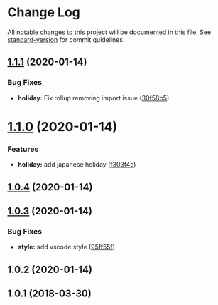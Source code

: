 # Change Log

All notable changes to this project will be documented in this file. See [standard-version](https://github.com/conventional-changelog/standard-version) for commit guidelines.

<a name="1.1.1"></a>
## [1.1.1](https://github-private/anydown/anydown-gantt/compare/v1.1.0...v1.1.1) (2020-01-14)


### Bug Fixes

* **holiday:** Fix rollup removing import issue ([30f58b5](https://github-private/anydown/anydown-gantt/commit/30f58b5))



<a name="1.1.0"></a>
# [1.1.0](https://github-private/anydown/anydown-gantt/compare/v1.0.4...v1.1.0) (2020-01-14)


### Features

* **holiday:** add japanese holiday ([f303f4c](https://github-private/anydown/anydown-gantt/commit/f303f4c))



<a name="1.0.4"></a>
## [1.0.4](https://github-private/anydown/anydown-gantt/compare/v1.0.3...v1.0.4) (2020-01-14)



<a name="1.0.3"></a>
## [1.0.3](https://github-private/anydown/anydown-gantt/compare/v1.0.2...v1.0.3) (2020-01-14)


### Bug Fixes

* **style:** add vscode style ([95ff55f](https://github-private/anydown/anydown-gantt/commit/95ff55f))



<a name="1.0.2"></a>
## 1.0.2 (2020-01-14)



<a name="1.0.1"></a>
## 1.0.1 (2018-03-30)
